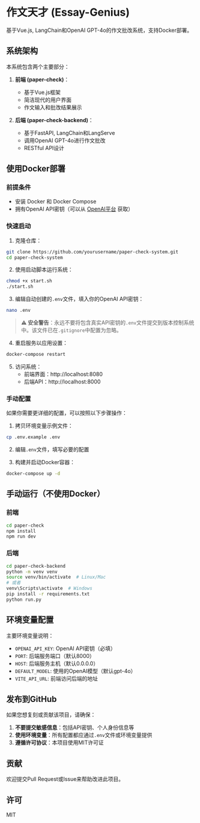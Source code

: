 # 作文天才 (Essay-Genius)

基于Vue.js, LangChain和OpenAI GPT-4o的作文批改系统，支持Docker部署。

## 系统架构

本系统包含两个主要部分：

1. **前端 (paper-check)**：
   - 基于Vue.js框架
   - 简洁现代的用户界面
   - 作文输入和批改结果展示

2. **后端 (paper-check-backend)**：
   - 基于FastAPI, LangChain和LangServe
   - 调用OpenAI GPT-4o进行作文批改
   - RESTful API设计

## 使用Docker部署

### 前提条件

- 安装 Docker 和 Docker Compose
- 拥有OpenAI API密钥（可以从 [OpenAI平台](https://platform.openai.com/) 获取）

### 快速启动

1. 克隆仓库：

```bash
git clone https://github.com/yourusername/paper-check-system.git
cd paper-check-system
```

2. 使用启动脚本运行系统：

```bash
chmod +x start.sh
./start.sh
```

3. 编辑自动创建的`.env`文件，填入你的OpenAI API密钥：

```bash
nano .env
```

> **⚠️ 安全警告**：永远不要将包含真实API密钥的`.env`文件提交到版本控制系统中。该文件已在`.gitignore`中配置为忽略。

4. 重启服务以应用设置：

```bash
docker-compose restart
```

5. 访问系统：
   - 前端界面：http://localhost:8080
   - 后端API：http://localhost:8000

### 手动配置

如果你需要更详细的配置，可以按照以下步骤操作：

1. 拷贝环境变量示例文件：

```bash
cp .env.example .env
```

2. 编辑`.env`文件，填写必要的配置

3. 构建并启动Docker容器：

```bash
docker-compose up -d
```

## 手动运行（不使用Docker）

### 前端

```bash
cd paper-check
npm install
npm run dev
```

### 后端

```bash
cd paper-check-backend
python -m venv venv
source venv/bin/activate  # Linux/Mac
# 或者
venv\Scripts\activate  # Windows
pip install -r requirements.txt
python run.py
```

## 环境变量配置

主要环境变量说明：

- `OPENAI_API_KEY`: OpenAI API密钥（必填）
- `PORT`: 后端服务端口（默认8000）
- `HOST`: 后端服务主机（默认0.0.0.0）
- `DEFAULT_MODEL`: 使用的OpenAI模型（默认gpt-4o）
- `VITE_API_URL`: 前端访问后端的地址

## 发布到GitHub

如果您想复刻或贡献该项目，请确保：

1. **不要提交敏感信息**：包括API密钥、个人身份信息等
2. **使用环境变量**：所有配置都应通过`.env`文件或环境变量提供
3. **遵循许可协议**：本项目使用MIT许可证

## 贡献

欢迎提交Pull Request或Issue来帮助改进此项目。

## 许可

MIT 